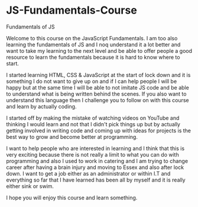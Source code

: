 # JS-Fundamentals-Course

Fundamentals of JS

Welcome to this course on the JavaScript Fundamentals. I am too also learning the fundamentals of JS and I noq understand it a lot better and want to take my learning to the next level and be able to offer people a good resource to learn the fundamentals because it is hard to know where to start.

I started learning HTML, CSS & JavaScript at the start of lock down and it is something I do not want to give up on and if I can help people I will be happy but at the same time I will be able to not imitate JS code and be able to understand what is being written behind the scenes. If you also want to understand this language then I challenge you to follow on with this course and learn by actually coding.

I started off by making the mistake of watching videos on YouTube and thinking I would learn and not that I didn't pick things up but by actually getting involved in writing code and coming up with ideas for projects is the best way to grow and become better at programming.

I want to help people who are interested in learning and I think that this is very exciting because there is not really a limit to what you can do with programming and also I used to work in catering and I am trying to change career after having a brain injury and moving to Essex and also after lock down. I want to get a job either as an administrator or within I.T and everything so far that I have learned has been all by myself and it is really either sink or swim.

I hope you will enjoy this course and learn something.
